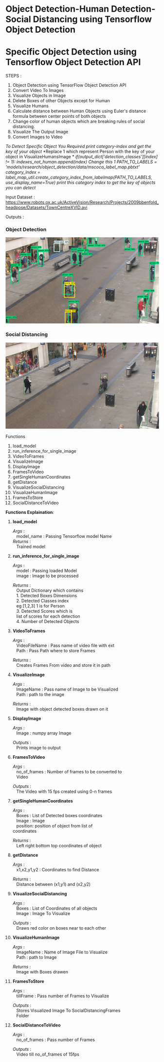 # Object Detection-Human Detection-Social Distancing using Tensorflow Object Detection
# Specific Object Detection using Tensorflow Object Detection API

STEPS : 
1. Object Detection using TensorFlow Object Detection API
2. Convert Video To Images
3. Visualize Objects in Image
4. Delete Boxes of other Objects except for Human
5. Visualize Humans
6. Calculate distance between Human Objects using Euler's distance formula between center points of both objects
7. Change color of human objects which are breaking rules of social distancing.
8. Visualize The Output Image
9. Convert Images to Video

*To Detect Specific Object You Required print category-index and get the key of your object*
*Replace 1 which represent Person with the key of your object in VisualizeHumansImage *
*if(output_dict['detection_classes'][index] != 1):*
        *indexes_not_human.append(index)*
*Change this 1*
*PATH_TO_LABELS = 'models/research/object_detection/data/mscoco_label_map.pbtxt'*
*category_index = label_map_util.create_category_index_from_labelmap(PATH_TO_LABELS, use_display_name=True)*
*print this category index to get the key of objects you can detect*

Input Dataset : https://www.robots.ox.ac.uk/ActiveVision/Research/Projects/2009bbenfold_headpose/Datasets/TownCentreXVID.avi

Outputs :

<h3>Object Detection</h3>

<img src="objectDetection.png" alt="Object Detection Image">

<h3>Social Distancing</h3>

<img src="SocialDistancing.png" alt="Social Distancing Image">

Functions

1. load_model
2. run_inference_for_single_image
3. VideoToFrames
4. VisualizeImage
5. DisplayImage
6. FramesToVideo
7. getSingleHumanCoordinates
8. getDistance
9. VisualizeSocialDistancing
10. VisualizeHumanImage
11. FramesToStore
12. SocialDistanceToVideo

**Functions Explaination**:

1. **load_model** <br> 

    *Args*  :<br>
    &nbsp;&nbsp;&nbsp;model_name : Passing Tensorflow model Name<br>
    *Returns* : <br>
            &nbsp;&nbsp;&nbsp;Trained model<br>

2. **run_inference_for_single_image** <br>

    *Args* :<br>
          &nbsp;&nbsp;&nbsp;model : Passing loaded Model<br>
          &nbsp;&nbsp;&nbsp;image : Image to be processed<br>
    
    *Returns* : <br>
              &nbsp;&nbsp;&nbsp;Output Dictionary which contains<br>
              &nbsp;&nbsp;&nbsp;1. Detected Boxes Dimensions<br>
              &nbsp;&nbsp;&nbsp;2. Detected Classes index <br>
                 &nbsp;&nbsp;&nbsp;eg [1,2,3] 1 is for Person<br>
              &nbsp;&nbsp;&nbsp;3. Detected Scores which is <br>
                 &nbsp;&nbsp;&nbsp;list of scores for each detection<br>
              &nbsp;&nbsp;&nbsp;4. Number of Detected Objects<br>

3.  **VideoToFrames** <br>

    *Args* : <br>
          &nbsp;&nbsp;&nbsp;VideoFileName : Pass name of video file with ext <br>
          &nbsp;&nbsp;&nbsp;Path : Pass Path where to store Frames<br>
    
    *Returns* :<br>
            &nbsp;&nbsp;&nbsp;Creates Frames From video and store it in path<br>

4.  **VisualizeImage**<br>
    
    *Args* : <br>
          &nbsp;&nbsp;&nbsp;ImageName : Pass name of Image to be Visualized<br>
          &nbsp;&nbsp;&nbsp;Path : path to the image<br>
          
    *Returns* :<br>
            &nbsp;&nbsp;&nbsp;Image with object detected boxes drawn on it<br>

5. **DisplayImage**<br>

    *Args* :<br>
          &nbsp;&nbsp;&nbsp;Image : numpy array Image<br>
          
    *Outputs* :<br>
            &nbsp;&nbsp;&nbsp;Prints image to output<br>

6. **FramesToVideo**<br>

    *Args* :<br>
          &nbsp;&nbsp;&nbsp;no_of_frames : Number of frames to be converted to<br>
                &nbsp;&nbsp;&nbsp;Video<br>
                         
    *Outputs* :<br>
            &nbsp;&nbsp;&nbsp;The Video with 15 fps created using 0-n frames<br>

7. **getSingleHumanCoordinates**<br>

    *Args* :<br>
          &nbsp;&nbsp;&nbsp;Boxes : List of Detected boxes coordinates<br>
          &nbsp;&nbsp;&nbsp;Image : Image <br>
          &nbsp;&nbsp;&nbsp;position: position of object from list of <br>
                    coordinates<br>
                    
    *Returns* : <br>
            &nbsp;&nbsp;&nbsp;Left right bottom top coordinates of object<br>

8. **getDistance**<br>

    *Args* :<br>
          &nbsp;&nbsp;&nbsp;x1,x2,y1,y2 : Coordinates to find Distance<br>
          
    *Returns* :<br>
          &nbsp;&nbsp;&nbsp;Distance between (x1,y1) and (x2,y2)<br>

9. **VisualizeSocialDistancing**<br>

    *Args* :<br>
          &nbsp;&nbsp;&nbsp;Boxes : List of Coordinates of all objects<br>
          &nbsp;&nbsp;&nbsp;Image : Image To Visualize<br>
          
    *Outputs* :<br>
          &nbsp;&nbsp;&nbsp;Draws red color on boxes near to each other<br>

10. **VisualizeHumanImage**<br>

    *Args* :<br>
          &nbsp;&nbsp;&nbsp;ImageName : Name of Image File to Visualize<br>
          &nbsp;&nbsp;&nbsp;Path : path to Image<br>
          
    *Returns* :<br>
          &nbsp;&nbsp;&nbsp;Image with Boxes drawen<br>

11. **FramesToStore**<br>

    *Args* : <br>
          &nbsp;&nbsp;&nbsp;tillFrame : Pass number of Frames to Visualize<br>
          
    *Outputs* :<br>
            &nbsp;&nbsp;&nbsp;Stores Visualized Image To SocialDistancingFrames<br>
            &nbsp;&nbsp;&nbsp;Folder<br>

12. **SocialDistanceToVideo**<br>

    *Args* :<br>
          &nbsp;&nbsp;&nbsp;no_of_frames : Pass number of Frames<br>
          
    *Outputs* :<br>
            &nbsp;&nbsp;&nbsp;Video till no_of_frames of 15fps<br>
